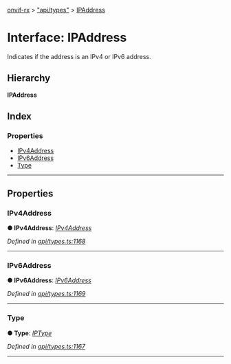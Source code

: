 [onvif-rx](../README.md) > ["api/types"](../modules/_api_types_.md) > [IPAddress](../interfaces/_api_types_.ipaddress.md)

# Interface: IPAddress

Indicates if the address is an IPv4 or IPv6 address.

## Hierarchy

**IPAddress**

## Index

### Properties

* [IPv4Address](_api_types_.ipaddress.md#ipv4address)
* [IPv6Address](_api_types_.ipaddress.md#ipv6address)
* [Type](_api_types_.ipaddress.md#type)

---

## Properties

<a id="ipv4address"></a>

###  IPv4Address

**● IPv4Address**: *[IPv4Address](_api_types_.ipaddress.md#ipv4address)*

*Defined in [api/types.ts:1168](https://github.com/patrickmichalina/onvif-rx/blob/1596479/src/api/types.ts#L1168)*

___
<a id="ipv6address"></a>

###  IPv6Address

**● IPv6Address**: *[IPv6Address](_api_types_.ipaddress.md#ipv6address)*

*Defined in [api/types.ts:1169](https://github.com/patrickmichalina/onvif-rx/blob/1596479/src/api/types.ts#L1169)*

___
<a id="type"></a>

###  Type

**● Type**: *[IPType](../enums/_api_types_.iptype.md)*

*Defined in [api/types.ts:1167](https://github.com/patrickmichalina/onvif-rx/blob/1596479/src/api/types.ts#L1167)*

___

